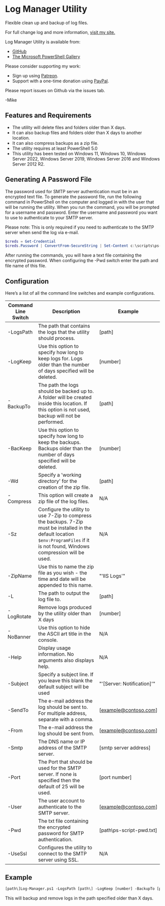 # Log Manager Utility

Flexible clean up and backup of log files.

For full change log and more information, [visit my site.](https://gal.vin/utils/log-manager-utility/)

Log Manager Utility is available from:

* [GitHub](https://github.com/Digressive/Log-Manager)
* [The Microsoft PowerShell Gallery](https://www.powershellgallery.com/packages/Log-Manager)

Please consider supporting my work:

* Sign up using [Patreon](https://www.patreon.com/mikegalvin).
* Support with a one-time donation using [PayPal](https://www.paypal.me/digressive).

Please report issues on Github via the issues tab.

-Mike

## Features and Requirements

* The utility will delete files and folders older than X days.
* It can also backup files and folders older than X days to another location.
* It can also compress backups as a zip file.
* The utility requires at least PowerShell 5.0
* This utility has been tested on Windows 11, Windows 10, Windows Server 2022, Windows Server 2019, Windows Server 2016 and Windows Server 2012 R2.

## Generating A Password File

The password used for SMTP server authentication must be in an encrypted text file. To generate the password file, run the following command in PowerShell on the computer and logged in with the user that will be running the utility. When you run the command, you will be prompted for a username and password. Enter the username and password you want to use to authenticate to your SMTP server.

Please note: This is only required if you need to authenticate to the SMTP server when send the log via e-mail.

``` powershell
$creds = Get-Credential
$creds.Password | ConvertFrom-SecureString | Set-Content c:\scripts\ps-script-pwd.txt
```

After running the commands, you will have a text file containing the encrypted password. When configuring the -Pwd switch enter the path and file name of this file.

## Configuration

Here’s a list of all the command line switches and example configurations.

| Command Line Switch | Description | Example |
| ------------------- | ----------- | ------- |
| -LogsPath | The path that contains the logs that the utility should process. | [path\] |
| -LogKeep | Use this option to specify how long to keep logs for. Logs older than the number of days specified will be deleted. | [number] |
| -BackupTo | The path the logs should be backed up to. A folder will be created inside this location. If this option is not used, backup will not be performed. | [path\] |
| -BacKeep | Use this option to specify how long to keep the backups. Backups older than the number of days specified will be deleted. | [number] |
| -Wd | Specify a 'working directory' for the creation of the zip file. | [path\] |
| -Compress | This option will create a zip file of the log files. | N/A |
| -Sz | Configure the utility to use 7-Zip to compress the backups. 7-Zip must be installed in the default location ```$env:ProgramFiles``` if it is not found, Windows compression will be used. | N/A |
| -ZipName | Use this to name the zip file as you wish - the time and date will be appended to this name. | "'IIS Logs'" |
| -L | The path to output the log file to. | [path\] |
| -LogRotate | Remove logs produced by the utility older than X days | [number] |
| -NoBanner | Use this option to hide the ASCII art title in the console. | N/A |
| -Help | Display usage information. No arguments also displays help. | N/A |
| -Subject | Specify a subject line. If you leave this blank the default subject will be used | "'[Server: Notification]'" |
| -SendTo | The e-mail address the log should be sent to. For multiple address, separate with a comma. | [example@contoso.com] |
| -From | The e-mail address the log should be sent from. | [example@contoso.com] |
| -Smtp | The DNS name or IP address of the SMTP server. | [smtp server address] |
| -Port | The Port that should be used for the SMTP server. If none is specified then the default of 25 will be used. | [port number] |
| -User | The user account to authenticate to the SMTP server. | [example@contoso.com] |
| -Pwd | The txt file containing the encrypted password for SMTP authentication. | [path\ps-script-pwd.txt] |
| -UseSsl | Configures the utility to connect to the SMTP server using SSL. | N/A |

## Example

``` txt
[path\]Log-Manager.ps1 -LogsPath [path\] -LogKeep [number] -BackupTo [path\]
```

This will backup and remove logs in the path specified older than X days.
